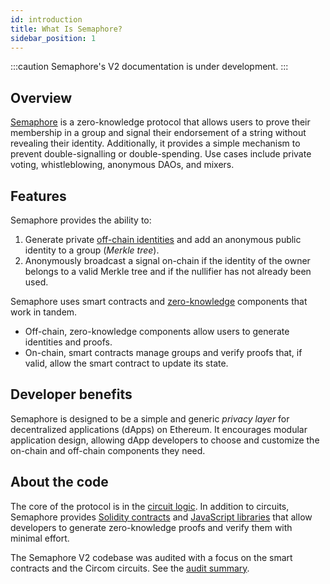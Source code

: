 ```yaml
---
id: introduction
title: What Is Semaphore?
sidebar_position: 1
---
```


:::caution
Semaphore's V2 documentation is under development.
:::

## Overview

[Semaphore](https://github.com/semaphore-protocol/semaphore) is a zero-knowledge protocol
that allows users to prove their membership in a group and signal their endorsement
of a string without revealing their identity.
Additionally, it provides a simple mechanism to prevent double-signalling
or double-spending.
Use cases include private voting, whistleblowing, anonymous DAOs, and mixers.

## Features

Semaphore provides the ability to:

1. Generate private [off-chain identities](docs/guides/identities/) and add an anonymous public identity to a group (_Merkle tree_).
2. Anonymously broadcast a signal on-chain if the identity of the owner belongs to a valid Merkle tree and if the nullifier has not already been used.

Semaphore uses smart contracts and
[zero-knowledge](https://z.cash/technology/zksnarks/) components that work in
tandem.

-   Off-chain, zero-knowledge components allow users to generate identities and proofs.
-   On-chain, smart contracts manage groups and verify proofs that, if valid, allow the smart contract to update its state.

## Developer benefits

Semaphore is
designed to be a simple and generic _privacy layer_ for decentralized applications (dApps) on Ethereum.
It encourages modular application design, allowing dApp developers to choose and customize the on-chain and off-chain components they need.

## About the code

The core of the protocol is in the [circuit logic](https://github.com/semaphore-protocol/semaphore/tree/main/circuits/scheme.png).
In addition to circuits,
Semaphore provides [Solidity contracts](https://github.com/semaphore-protocol/semaphore/tree/main/contracts)
and [JavaScript libraries](https://github.com/semaphore-protocol/semaphore.js) that allow developers to generate zero-knowledge proofs and verify them with minimal effort.

The Semaphore V2 codebase was audited with a focus on the smart contracts and the Circom circuits.
See the [audit summary](https://semaphore.appliedzkp.org/audit-v2.pdf).
